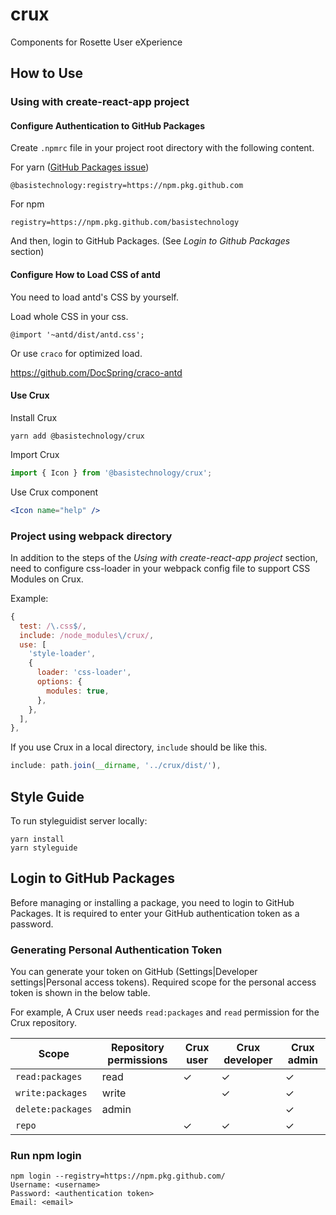 # crux

Components for Rosette User eXperience

## How to Use

### Using with create-react-app project

#### Configure Authentication to GitHub Packages

Create `.npmrc` file in your project root directory with the following content.

For yarn ([GitHub Packages issue](https://github.community/t5/Project-Development-Help-and/Consume-Github-Package-private-registry-with-yarn/td-p/43463))

```
@basistechnology:registry=https://npm.pkg.github.com
```

For npm

```
registry=https://npm.pkg.github.com/basistechnology
```

And then, login to GitHub Packages. (See _Login to Github Packages_ section)

#### Configure How to Load CSS of antd

You need to load antd's CSS by yourself.

Load whole CSS in your css.

```
@import '~antd/dist/antd.css';
```

Or use `craco` for optimized load.

https://github.com/DocSpring/craco-antd

#### Use Crux

Install Crux

```shell
yarn add @basistechnology/crux
```

Import Crux

```javascript
import { Icon } from '@basistechnology/crux';
```

Use Crux component

```jsx
<Icon name="help" />
```

### Project using webpack directory

In addition to the steps of the _Using with create-react-app project_ section, need to configure css-loader in your webpack config file to support CSS Modules on Crux.

Example:

```javascript
{
  test: /\.css$/,
  include: /node_modules\/crux/,
  use: [
    'style-loader',
    {
      loader: 'css-loader',
      options: {
        modules: true,
      },
    },
  ],
},
```

If you use Crux in a local directory, `include` should be like this.

```javascript
include: path.join(__dirname, '../crux/dist/'),
```

## Style Guide

To run styleguidist server locally:

```
yarn install
yarn styleguide
```

## Login to GitHub Packages

Before managing or installing a package, you need to login to GitHub Packages. It is required to enter your GitHub authentication token as a password.

### Generating Personal Authentication Token

You can generate your token on GitHub (Settings|Developer settings|Personal access tokens). Required scope for the personal access token is shown in the below table.

For example, A Crux user needs `read:packages` and `read` permission for the Crux repository.

| Scope             | Repository permissions | Crux user | Crux developer | Crux admin |
| ----------------- | ---------------------- | --------- | -------------- | ---------- |
| `read:packages`   | read                   | ✓         | ✓              | ✓          |
| `write:packages`  | write                  |           | ✓              | ✓          |
| `delete:packages` | admin                  |           |                | ✓          |
| `repo`            |                        | ✓         | ✓              | ✓          |

### Run npm login

```
npm login --registry=https://npm.pkg.github.com/
Username: <username>
Password: <authentication token>
Email: <email>
```

